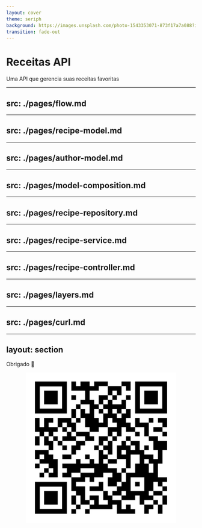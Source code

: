 ```yaml
---
layout: cover
theme: seriph
background: https://images.unsplash.com/photo-1543353071-873f17a7a088?ixlib=rb-4.0.3&ixid=MnwxMjA3fDB8MHxwaG90by1wYWdlfHx8fGVufDB8fHx8&auto=format&fit=crop&w=1170&q=80
transition: fade-out
---
```


# Receitas API

Uma API que gerencia suas receitas favoritas

---
src: ./pages/flow.md
---

---
src: ./pages/recipe-model.md
---

---
src: ./pages/author-model.md
---

---
src: ./pages/model-composition.md
---

---
src: ./pages/recipe-repository.md
---

---
src: ./pages/recipe-service.md
---

---
src: ./pages/recipe-controller.md
---

---
src: ./pages/layers.md
---

---
src: ./pages/curl.md
---


---
layout: section
---

Obrigado 👋

<center>
    <img src="/static/qr-code.png" width="400">
</center>